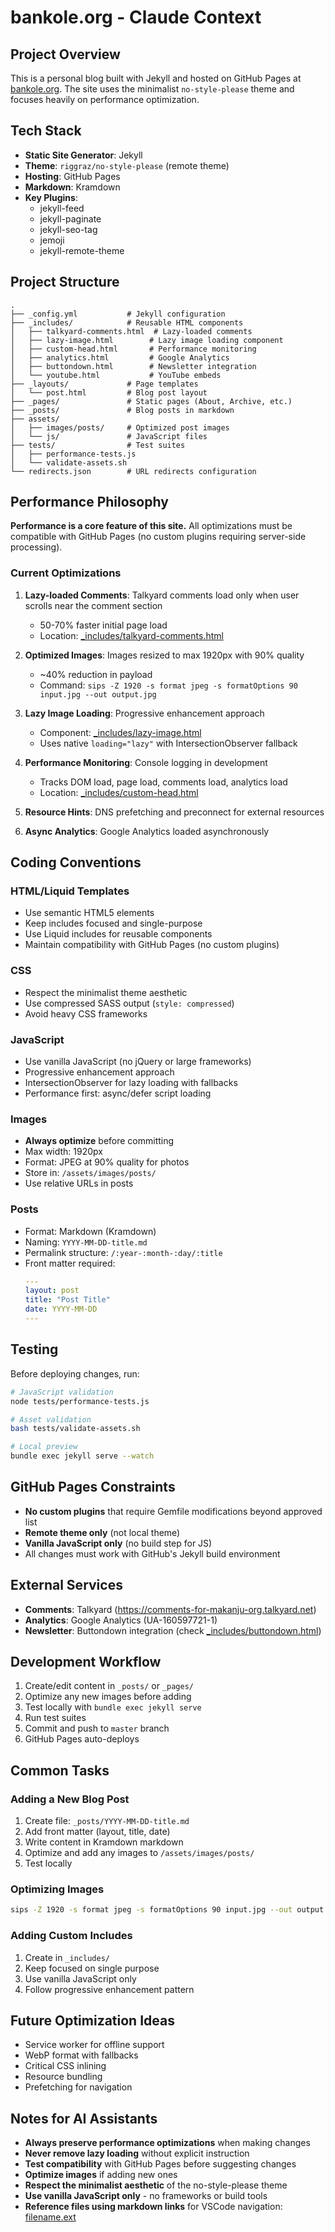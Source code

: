 # bankole.org - Claude Context

## Project Overview

This is a personal blog built with Jekyll and hosted on GitHub Pages at [bankole.org](https://bankole.org). The site uses the minimalist `no-style-please` theme and focuses heavily on performance optimization.

## Tech Stack

- **Static Site Generator**: Jekyll
- **Theme**: `riggraz/no-style-please` (remote theme)
- **Hosting**: GitHub Pages
- **Markdown**: Kramdown
- **Key Plugins**:
  - jekyll-feed
  - jekyll-paginate
  - jekyll-seo-tag
  - jemoji
  - jekyll-remote-theme

## Project Structure

```
.
├── _config.yml           # Jekyll configuration
├── _includes/            # Reusable HTML components
│   ├── talkyard-comments.html  # Lazy-loaded comments
│   ├── lazy-image.html        # Lazy image loading component
│   ├── custom-head.html       # Performance monitoring
│   ├── analytics.html         # Google Analytics
│   ├── buttondown.html        # Newsletter integration
│   └── youtube.html           # YouTube embeds
├── _layouts/             # Page templates
│   └── post.html         # Blog post layout
├── _pages/               # Static pages (About, Archive, etc.)
├── _posts/               # Blog posts in markdown
├── assets/
│   ├── images/posts/     # Optimized post images
│   └── js/               # JavaScript files
├── tests/                # Test suites
│   ├── performance-tests.js
│   └── validate-assets.sh
└── redirects.json        # URL redirects configuration
```

## Performance Philosophy

**Performance is a core feature of this site.** All optimizations must be compatible with GitHub Pages (no custom plugins requiring server-side processing).

### Current Optimizations

1. **Lazy-loaded Comments**: Talkyard comments load only when user scrolls near the comment section
   - 50-70% faster initial page load
   - Location: [_includes/talkyard-comments.html](_includes/talkyard-comments.html)

2. **Optimized Images**: Images resized to max 1920px with 90% quality
   - ~40% reduction in payload
   - Command: `sips -Z 1920 -s format jpeg -s formatOptions 90 input.jpg --out output.jpg`

3. **Lazy Image Loading**: Progressive enhancement approach
   - Component: [_includes/lazy-image.html](_includes/lazy-image.html)
   - Uses native `loading="lazy"` with IntersectionObserver fallback

4. **Performance Monitoring**: Console logging in development
   - Tracks DOM load, page load, comments load, analytics load
   - Location: [_includes/custom-head.html](_includes/custom-head.html)

5. **Resource Hints**: DNS prefetching and preconnect for external resources

6. **Async Analytics**: Google Analytics loaded asynchronously

## Coding Conventions

### HTML/Liquid Templates
- Use semantic HTML5 elements
- Keep includes focused and single-purpose
- Use Liquid includes for reusable components
- Maintain compatibility with GitHub Pages (no custom plugins)

### CSS
- Respect the minimalist theme aesthetic
- Use compressed SASS output (`style: compressed`)
- Avoid heavy CSS frameworks

### JavaScript
- Use vanilla JavaScript (no jQuery or large frameworks)
- Progressive enhancement approach
- IntersectionObserver for lazy loading with fallbacks
- Performance first: async/defer script loading

### Images
- **Always optimize** before committing
- Max width: 1920px
- Format: JPEG at 90% quality for photos
- Store in: `/assets/images/posts/`
- Use relative URLs in posts

### Posts
- Format: Markdown (Kramdown)
- Naming: `YYYY-MM-DD-title.md`
- Permalink structure: `/:year-:month-:day/:title`
- Front matter required:
  ```yaml
  ---
  layout: post
  title: "Post Title"
  date: YYYY-MM-DD
  ---
  ```

## Testing

Before deploying changes, run:

```bash
# JavaScript validation
node tests/performance-tests.js

# Asset validation
bash tests/validate-assets.sh

# Local preview
bundle exec jekyll serve --watch
```

## GitHub Pages Constraints

- **No custom plugins** that require Gemfile modifications beyond approved list
- **Remote theme only** (not local theme)
- **Vanilla JavaScript only** (no build step for JS)
- All changes must work with GitHub's Jekyll build environment

## External Services

- **Comments**: Talkyard (https://comments-for-makanju-org.talkyard.net)
- **Analytics**: Google Analytics (UA-160597721-1)
- **Newsletter**: Buttondown integration (check [_includes/buttondown.html](_includes/buttondown.html))

## Development Workflow

1. Create/edit content in `_posts/` or `_pages/`
2. Optimize any new images before adding
3. Test locally with `bundle exec jekyll serve`
4. Run test suites
5. Commit and push to `master` branch
6. GitHub Pages auto-deploys

## Common Tasks

### Adding a New Blog Post
1. Create file: `_posts/YYYY-MM-DD-title.md`
2. Add front matter (layout, title, date)
3. Write content in Kramdown markdown
4. Optimize and add any images to `/assets/images/posts/`
5. Test locally

### Optimizing Images
```bash
sips -Z 1920 -s format jpeg -s formatOptions 90 input.jpg --out output.jpg
```

### Adding Custom Includes
1. Create in `_includes/`
2. Keep focused on single purpose
3. Use vanilla JavaScript only
4. Follow progressive enhancement pattern

## Future Optimization Ideas

- Service worker for offline support
- WebP format with fallbacks
- Critical CSS inlining
- Resource bundling
- Prefetching for navigation

## Notes for AI Assistants

- **Always preserve performance optimizations** when making changes
- **Never remove lazy loading** without explicit instruction
- **Test compatibility** with GitHub Pages before suggesting changes
- **Optimize images** if adding new ones
- **Respect the minimalist aesthetic** of the no-style-please theme
- **Use vanilla JavaScript only** - no frameworks or build tools
- **Reference files using markdown links** for VSCode navigation: [filename.ext](path/to/filename.ext)
